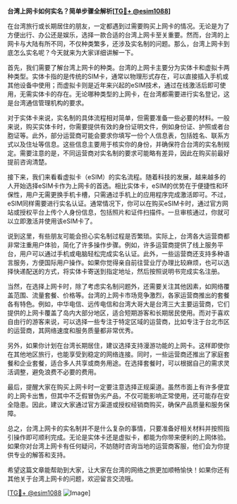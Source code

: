 **台湾上网卡如何实名？简单步骤全解析[[TG💪+ @esim1088](https://t.me/s/esim1088)]**

在台湾旅行或长期居住的朋友，一定都遇到过需要购买上网卡的情况。无论是为了方便出行、办公还是娱乐，选择一款合适的台湾上网卡至关重要。然而，台湾的上网卡与大陆有所不同，不仅种类繁多，还涉及实名制的问题。那么，台湾上网卡到底怎么实名呢？今天就来为大家详细讲解一下。

首先，我们需要了解台湾上网卡的种类。台湾的上网卡主要分为实体卡和虚拟卡两种类型。实体卡指的是传统的SIM卡，通常以物理形式存在，可以直接插入手机或其他设备中使用；而虚拟卡则是近年来兴起的eSIM技术，通过在线激活后即可使用，无需实体卡的存在。无论哪种类型的上网卡，在台湾都需要进行实名登记，这是台湾通信管理机构的要求。

对于实体卡来说，实名制的具体流程相对简单，但需要准备一些必要的材料。一般来说，购买实体卡时，你需要提供有效的身份证明文件，例如身份证、护照或者台胞证等。此外，部分运营商可能会要求你填写一份个人信息表，包括姓名、联系方式以及住址等信息。这些信息主要用于核实你的身份，并确保符合台湾的实名制规定。需要注意的是，不同运营商对实名制的要求可能略有差异，因此在购买前最好提前咨询清楚。

接下来，我们来看看虚拟卡（eSIM）的实名流程。随着科技的发展，越来越多的人开始选择eSIM卡作为上网卡的首选。相比实体卡，eSIM的优势在于便捷性和环保性，用户无需更换手机卡槽，只需通过手机上的应用程序完成激活即可。不过，eSIM同样需要进行实名认证。通常情况下，你可以在购买eSIM卡时，通过官方网站或授权平台上传个人身份信息，包括照片和证件扫描件。一旦审核通过，你就可以立即激活并使用该eSIM卡了。

说到这里，有些朋友可能会担心实名制过程是否繁琐。实际上，台湾各大运营商都非常注重用户体验，简化了许多操作步骤。例如，许多运营商提供了线上服务平台，用户可以通过手机或电脑轻松完成实名认证。此外，一些运营商还支持多种语言服务，方便国际用户操作。如果你觉得亲自前往营业厅办理比较麻烦，也可以选择快递配送的方式，将实体卡寄送到指定地址，然后按照说明书完成实名注册。

当然，在选择上网卡时，除了考虑实名制问题外，还需要关注其他因素，如网络覆盖范围、流量套餐、价格等。台湾的上网卡市场竞争激烈，各家运营商推出的套餐各有特色。例如，中华电信、远传电信和台湾大哥大是台湾三大主要运营商，它们提供的上网卡覆盖了岛内大部分地区，适合短期游客和长期居民使用。而对于喜欢自由行的游客来说，可以选择一些专注于特定区域的运营商，比如专注于台北市区的运营商，其网络速度和服务质量都非常优秀。

另外，如果你计划在台湾长期居住，建议选择支持漫游功能的上网卡。这样即使你在其他地区旅行，也能享受到稳定的网络连接。同时，一些运营商还推出了家庭套餐和企业套餐，适合多人共享或商务用途。在选择套餐时，可以根据自己的需求灵活调整，避免浪费不必要的费用。

最后，提醒大家在购买上网卡时一定要注意选择正规渠道。虽然市面上有许多便宜的上网卡出售，但其中不乏假冒伪劣产品，不仅可能影响正常使用，还可能存在安全隐患。因此，建议大家通过官方渠道或授权经销商购买，确保产品质量和服务保障。

总之，台湾上网卡的实名制并不是什么复杂的事情，只要准备好相关材料并按照指引操作即可顺利完成。无论是实体卡还是虚拟卡，都能为你带来便利的上网体验。如果你对台湾上网卡有任何疑问，不妨随时咨询当地的运营商客服，他们会为你提供专业的解答和支持。

希望这篇文章能帮助到大家，让大家在台湾的网络之旅更加顺畅愉快！如果你还有其他关于台湾上网卡的问题，欢迎留言交流哦。

[[TG💪+ @esim1088](https://t.me/s/esim1088) ![Image](https://i.postimg.cc/4NQfJmqS/Snipaste-2025-05-13-00-14-12.png)]